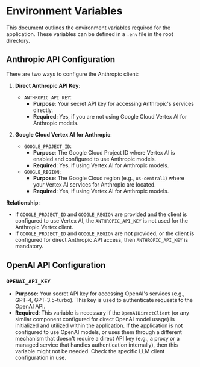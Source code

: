 # Environment Variables

This document outlines the environment variables required for the application. These variables can be defined in a `.env` file in the root directory.

## Anthropic API Configuration

There are two ways to configure the Anthropic client:

1.  **Direct Anthropic API Key**:
    *   `ANTHROPIC_API_KEY`:
        *   **Purpose**: Your secret API key for accessing Anthropic's services directly.
        *   **Required**: Yes, if you are not using Google Cloud Vertex AI for Anthropic models.

2.  **Google Cloud Vertex AI for Anthropic**:
    *   `GOOGLE_PROJECT_ID`:
        *   **Purpose**: The Google Cloud Project ID where Vertex AI is enabled and configured to use Anthropic models.
        *   **Required**: Yes, if using Vertex AI for Anthropic models.
    *   `GOOGLE_REGION`:
        *   **Purpose**: The Google Cloud region (e.g., `us-central1`) where your Vertex AI services for Anthropic are located.
        *   **Required**: Yes, if using Vertex AI for Anthropic models.

**Relationship**:
*   If `GOOGLE_PROJECT_ID` and `GOOGLE_REGION` are provided and the client is configured to use Vertex AI, the `ANTHROPIC_API_KEY` is not used for the Anthropic Vertex client.
*   If `GOOGLE_PROJECT_ID` and `GOOGLE_REGION` are **not** provided, or the client is configured for direct Anthropic API access, then `ANTHROPIC_API_KEY` is mandatory.

## OpenAI API Configuration

### `OPENAI_API_KEY`

*   **Purpose**: Your secret API key for accessing OpenAI's services (e.g., GPT-4, GPT-3.5-turbo). This key is used to authenticate requests to the OpenAI API.
*   **Required**: This variable is necessary if the `OpenAIDirectClient` (or any similar component configured for direct OpenAI model usage) is initialized and utilized within the application. If the application is not configured to use OpenAI models, or uses them through a different mechanism that doesn't require a direct API key (e.g., a proxy or a managed service that handles authentication internally), then this variable might not be needed. Check the specific LLM client configuration in use.
